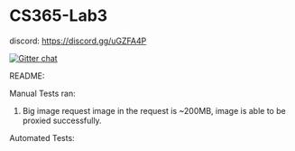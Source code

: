 # CS365-Lab3

discord: https://discord.gg/uGZFA4P


[![Gitter chat](https://badges.gitter.im/gitterHQ/gitter.png)](https://gitter.im/CS365-Lab3/Lobby)


README:

Manual Tests ran:
1) Big image request image in the request is ~200MB, image is able to be proxied successfully.


Automated Tests:
